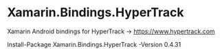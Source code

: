 # Xamarin.Bindings.HyperTrack
Xamarin Android bindings for HyperTrack -> https://www.hypertrack.com

Install-Package Xamarin.Bindings.HyperTrack -Version 0.4.31
